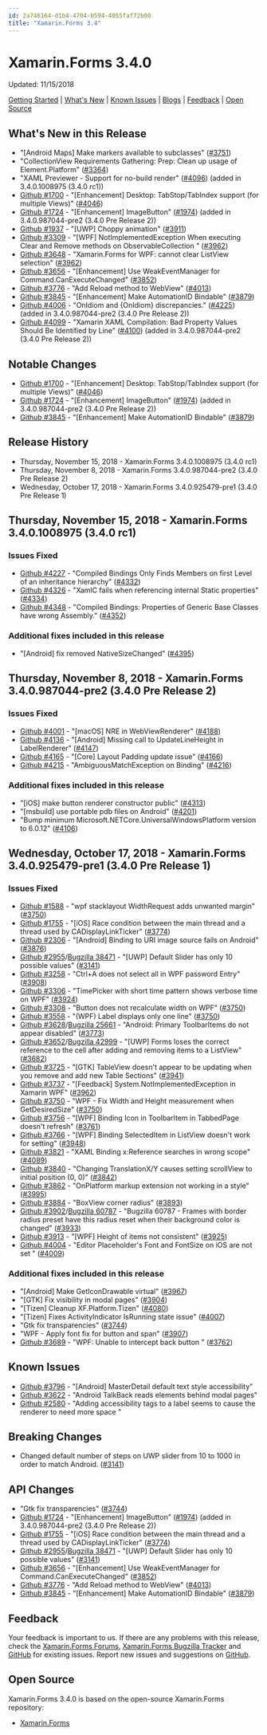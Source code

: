 ```yaml
---
id: 2a746164-d1b4-4704-b594-4055faf72b00
title: "Xamarin.Forms 3.4"
---
```




# Xamarin.Forms 3.4.0

Updated: 11/15/2018

[Getting Started](https://docs.microsoft.com/xamarin/xamarin-forms/get-started/installation/) | [What's New](#whats-new-in-this-release) | [Known Issues](#known-issues) | [Blogs](https://blog.xamarin.com/tag/xamarin-forms/) | [Feedback](#feedback) | [Open Source](#open-source)

## What's New in this Release
<a name="whats-new-in-this-release"></a>

* "[Android Maps] Make markers available to subclasses" ([#3751](https://github.com/xamarin/Xamarin.Forms/pull/3751))
* "CollectionView Requirements Gathering: Prep: Clean up usage of Element.Platform" ([#3364](https://github.com/xamarin/Xamarin.Forms/pull/3364))
* "XAML Previewer - Support for no-build render" ([#4096](https://github.com/xamarin/Xamarin.Forms/pull/4096)) (added in 3.4.0.1008975 (3.4.0 rc1))
* [Github #1700](https://github.com/xamarin/Xamarin.Forms/issues/1700) - "[Enhancement] Desktop: TabStop/TabIndex support (for multiple Views)" ([#4046](https://github.com/xamarin/Xamarin.Forms/pull/4046))
* [Github #1724](https://github.com/xamarin/Xamarin.Forms/issues/1724) - "[Enhancement] ImageButton" ([#1974](https://github.com/xamarin/Xamarin.Forms/pull/1974)) (added in 3.4.0.987044-pre2 (3.4.0 Pre Release 2))
* [Github #1937](https://github.com/xamarin/Xamarin.Forms/issues/1937) - "[UWP] Choppy animation" ([#3911](https://github.com/xamarin/Xamarin.Forms/pull/3911))
* [Github #3309](https://github.com/xamarin/Xamarin.Forms/issues/3309) - "[WPF] NotImplementedException When executing Clear and Remove methods on ObservableCollection " ([#3962](https://github.com/xamarin/Xamarin.Forms/pull/3962))
* [Github #3648](https://github.com/xamarin/Xamarin.Forms/issues/3648) - "Xamarin.Forms for WPF: cannot clear ListView selection" ([#3962](https://github.com/xamarin/Xamarin.Forms/pull/3962))
* [Github #3656](https://github.com/xamarin/Xamarin.Forms/issues/3656) - "[Enhancement] Use WeakEventManager for Command.CanExecuteChanged" ([#3852](https://github.com/xamarin/Xamarin.Forms/pull/3852))
* [Github #3776](https://github.com/xamarin/Xamarin.Forms/issues/3776) - "Add Reload method to WebView" ([#4013](https://github.com/xamarin/Xamarin.Forms/pull/4013))
* [Github #3845](https://github.com/xamarin/Xamarin.Forms/issues/3845) - "[Enhancement] Make AutomationID Bindable" ([#3879](https://github.com/xamarin/Xamarin.Forms/pull/3879))
* [Github #4006](https://github.com/xamarin/Xamarin.Forms/issues/4006) - "OnIdiom<T> and {OnIdiom} discrepancies." ([#4225](https://github.com/xamarin/Xamarin.Forms/pull/4225)) (added in 3.4.0.987044-pre2 (3.4.0 Pre Release 2))
* [Github #4099](https://github.com/xamarin/Xamarin.Forms/issues/4099) - "Xamarin XAML Compilation: Bad Property Values Should Be Identified by Line" ([#4100](https://github.com/xamarin/Xamarin.Forms/pull/4100)) (added in 3.4.0.987044-pre2 (3.4.0 Pre Release 2))

## Notable Changes
<a name="notable-changes"></a>

* [Github #1700](https://github.com/xamarin/Xamarin.Forms/issues/1700) - "[Enhancement] Desktop: TabStop/TabIndex support (for multiple Views)" ([#4046](https://github.com/xamarin/Xamarin.Forms/pull/4046))
* [Github #1724](https://github.com/xamarin/Xamarin.Forms/issues/1724) - "[Enhancement] ImageButton" ([#1974](https://github.com/xamarin/Xamarin.Forms/pull/1974)) (added in 3.4.0.987044-pre2 (3.4.0 Pre Release 2))
* [Github #3845](https://github.com/xamarin/Xamarin.Forms/issues/3845) - "[Enhancement] Make AutomationID Bindable" ([#3879](https://github.com/xamarin/Xamarin.Forms/pull/3879))

## Release History

* Thursday, November 15, 2018 - Xamarin.Forms 3.4.0.1008975 (3.4.0 rc1)
* Thursday, November 8, 2018 - Xamarin.Forms 3.4.0.987044-pre2 (3.4.0 Pre Release 2)
* Wednesday, October 17, 2018 - Xamarin.Forms 3.4.0.925479-pre1 (3.4.0 Pre Release 1)


## Thursday, November 15, 2018 - Xamarin.Forms 3.4.0.1008975 (3.4.0 rc1)

### Issues Fixed

* [Github #4227](https://github.com/xamarin/Xamarin.Forms/issues/4227) - "Compiled Bindings Only Finds Members on first Level of an inheritance hierarchy" ([#4332](https://github.com/xamarin/Xamarin.Forms/pull/4332))
* [Github #4326](https://github.com/xamarin/Xamarin.Forms/issues/4326) - "XamlC fails when referencing internal Static properties" ([#4334](https://github.com/xamarin/Xamarin.Forms/pull/4334))
* [Github #4348](https://github.com/xamarin/Xamarin.Forms/issues/4348) - "Compiled Bindings: Properties of Generic Base Classes have wrong Assembly." ([#4352](https://github.com/xamarin/Xamarin.Forms/pull/4352))

### Additional fixes included in this release

* "[Android] fix removed NativeSizeChanged" ([#4395](https://github.com/xamarin/Xamarin.Forms/pull/4395))


## Thursday, November 8, 2018 - Xamarin.Forms 3.4.0.987044-pre2 (3.4.0 Pre Release 2)

### Issues Fixed

* [Github #4001](https://github.com/xamarin/Xamarin.Forms/issues/4001) - "[macOS] NRE in WebViewRenderer" ([#4188](https://github.com/xamarin/Xamarin.Forms/pull/4188))
* [Github #4136](https://github.com/xamarin/Xamarin.Forms/issues/4136) - "[Android] Missing call to UpdateLineHeight in LabelRenderer" ([#4147](https://github.com/xamarin/Xamarin.Forms/pull/4147))
* [Github #4165](https://github.com/xamarin/Xamarin.Forms/issues/4165) - "[Core] Layout Padding update issue" ([#4166](https://github.com/xamarin/Xamarin.Forms/pull/4166))
* [Github #4215](https://github.com/xamarin/Xamarin.Forms/issues/4215) - "AmbiguousMatchException on Binding" ([#4216](https://github.com/xamarin/Xamarin.Forms/pull/4216))

### Additional fixes included in this release

* "[iOS] make button renderer constructor public" ([#4313](https://github.com/xamarin/Xamarin.Forms/pull/4313))
* "[msbuild] use portable pdb files on Android" ([#4201](https://github.com/xamarin/Xamarin.Forms/pull/4201))
* "Bump minimum Microsoft.NETCore.UniversalWindowsPlatform version to 6.0.12" ([#4106](https://github.com/xamarin/Xamarin.Forms/pull/4106))


## Wednesday, October 17, 2018 - Xamarin.Forms 3.4.0.925479-pre1 (3.4.0 Pre Release 1)

### Issues Fixed

* [Github #1588](https://github.com/xamarin/Xamarin.Forms/issues/1588) - "wpf stacklayout  WidthRequest adds unwanted margin" ([#3750](https://github.com/xamarin/Xamarin.Forms/pull/3750))
* [Github #1755](https://github.com/xamarin/Xamarin.Forms/issues/1755) - "[iOS] Race condition between the main thread and a thread used by CADisplayLinkTicker" ([#3774](https://github.com/xamarin/Xamarin.Forms/pull/3774))
* [Github #2306](https://github.com/xamarin/Xamarin.Forms/issues/2306) - "[Android] Binding to URI image source fails on Android" ([#3876](https://github.com/xamarin/Xamarin.Forms/pull/3876))
* [Github #2955](https://github.com/xamarin/Xamarin.Forms/issues/2955)/[Bugzilla 38471](https://bugzilla.xamarin.com/show_bug.cgi?id=38471) - "[UWP] Default Slider has only 10 possible values" ([#3141](https://github.com/xamarin/Xamarin.Forms/pull/3141))
* [Github #3258](https://github.com/xamarin/Xamarin.Forms/issues/3258) - "Ctrl+A does not select all in WPF password Entry" ([#3908](https://github.com/xamarin/Xamarin.Forms/pull/3908))
* [Github #3306](https://github.com/xamarin/Xamarin.Forms/issues/3306) - "TimePicker with short time pattern shows verbose time on WPF" ([#3924](https://github.com/xamarin/Xamarin.Forms/pull/3924))
* [Github #3308](https://github.com/xamarin/Xamarin.Forms/issues/3308) - "Button does not recalculate width on WPF" ([#3750](https://github.com/xamarin/Xamarin.Forms/pull/3750))
* [Github #3558](https://github.com/xamarin/Xamarin.Forms/issues/3558) - "(WPF) Label displays only one line" ([#3750](https://github.com/xamarin/Xamarin.Forms/pull/3750))
* [Github #3628](https://github.com/xamarin/Xamarin.Forms/issues/3628)/[Bugzilla 25661](https://bugzilla.xamarin.com/show_bug.cgi?id=25661) - "Android: Primary ToolbarItems do not appear disabled" ([#3773](https://github.com/xamarin/Xamarin.Forms/pull/3773))
* [Github #3652](https://github.com/xamarin/Xamarin.Forms/issues/3652)/[Bugzilla 42999](https://bugzilla.xamarin.com/show_bug.cgi?id=42999) - "[UWP] Forms loses the correct reference to the cell after adding and removing items to a ListView" ([#3682](https://github.com/xamarin/Xamarin.Forms/pull/3682))
* [Github #3725](https://github.com/xamarin/Xamarin.Forms/issues/3725) - "[GTK] TableView doesn't appear to be updating when you remove and add new Table Sections" ([#3941](https://github.com/xamarin/Xamarin.Forms/pull/3941))
* [Github #3737](https://github.com/xamarin/Xamarin.Forms/issues/3737) - "[Feedback] System.NotImplementedException in Xamarin WPF" ([#3962](https://github.com/xamarin/Xamarin.Forms/pull/3962))
* [Github #3750](https://github.com/xamarin/Xamarin.Forms/issues/3750) - "WPF - Fix Width and Height measurement when GetDesiredSize" ([#3750](https://github.com/xamarin/Xamarin.Forms/pull/3750))
* [Github #3756](https://github.com/xamarin/Xamarin.Forms/issues/3756) - "[WPF] Binding Icon in ToolbarItem in TabbedPage doesn't refresh" ([#3761](https://github.com/xamarin/Xamarin.Forms/pull/3761))
* [Github #3766](https://github.com/xamarin/Xamarin.Forms/issues/3766) - "[WPF] Binding SelectedItem in ListView doesn't work for setting" ([#3948](https://github.com/xamarin/Xamarin.Forms/pull/3948))
* [Github #3821](https://github.com/xamarin/Xamarin.Forms/issues/3821) - "XAML Binding x:Reference searches in wrong scope" ([#4089](https://github.com/xamarin/Xamarin.Forms/pull/4089))
* [Github #3840](https://github.com/xamarin/Xamarin.Forms/issues/3840) - "Changing TranslationX/Y causes setting scrollView to initial position (0, 0)" ([#3842](https://github.com/xamarin/Xamarin.Forms/pull/3842))
* [Github #3862](https://github.com/xamarin/Xamarin.Forms/issues/3862) - "OnPlatform markup extension not working in a style" ([#3995](https://github.com/xamarin/Xamarin.Forms/pull/3995))
* [Github #3884](https://github.com/xamarin/Xamarin.Forms/issues/3884) - "BoxView corner radius" ([#3893](https://github.com/xamarin/Xamarin.Forms/pull/3893))
* [Github #3902](https://github.com/xamarin/Xamarin.Forms/issues/3902)/[Bugzilla 60787](https://bugzilla.xamarin.com/show_bug.cgi?id=60787) - "Bugzilla 60787 - Frames with border radius preset have this radius reset when their background color is changed" ([#3933](https://github.com/xamarin/Xamarin.Forms/pull/3933))
* [Github #3913](https://github.com/xamarin/Xamarin.Forms/issues/3913) - "[WPF] Height of items not consistent" ([#3925](https://github.com/xamarin/Xamarin.Forms/pull/3925))
* [Github #4004](https://github.com/xamarin/Xamarin.Forms/issues/4004) - "Editor Placeholder's Font and FontSize on iOS are not set " ([#4009](https://github.com/xamarin/Xamarin.Forms/pull/4009))

### Additional fixes included in this release

* "[Android] Make GetIconDrawable virtual" ([#3967](https://github.com/xamarin/Xamarin.Forms/pull/3967))
* "[GTK] Fix visibility in modal pages" ([#3904](https://github.com/xamarin/Xamarin.Forms/pull/3904))
* "[Tizen] Cleanup XF.Platform.Tizen" ([#4080](https://github.com/xamarin/Xamarin.Forms/pull/4080))
* "[Tizen] Fixes ActivityIndicator IsRunning state issue" ([#4007](https://github.com/xamarin/Xamarin.Forms/pull/4007))
* "Gtk fix transparencies" ([#3744](https://github.com/xamarin/Xamarin.Forms/pull/3744))
* "WPF - Apply font fix for button and span" ([#3907](https://github.com/xamarin/Xamarin.Forms/pull/3907))
* [Github #3689](https://github.com/xamarin/Xamarin.Forms/issues/3689) - "WPF: Unable to intercept back button " ([#3762](https://github.com/xamarin/Xamarin.Forms/pull/3762))

## Known Issues
<a name="known-issues"></a>

* [Github #3796](https://github.com/xamarin/Xamarin.Forms/issues/3796) - "[Android] MasterDetail default text style accessibility"
* [Github #3622](https://github.com/xamarin/Xamarin.Forms/issues/3622) - "Android TalkBack reads elements behind modal pages"
* [Github #2580](https://github.com/xamarin/Xamarin.Forms/issues/2580) - "Adding accessibility tags to a label seems to cause the renderer to need more space "

## Breaking Changes
<a name="breaking-changes"></a>

* Changed default number of steps on UWP slider from 10 to 1000 in order to match Android. ([#3141](https://github.com/xamarin/Xamarin.Forms/pull/3141))

## API Changes
<a name="api-changes"></a>

* "Gtk fix transparencies" ([#3744](https://github.com/xamarin/Xamarin.Forms/pull/3744))
* [Github #1724](https://github.com/xamarin/Xamarin.Forms/issues/1724) - "[Enhancement] ImageButton" ([#1974](https://github.com/xamarin/Xamarin.Forms/pull/1974)) (added in 3.4.0.987044-pre2 (3.4.0 Pre Release 2))
* [Github #1755](https://github.com/xamarin/Xamarin.Forms/issues/1755) - "[iOS] Race condition between the main thread and a thread used by CADisplayLinkTicker" ([#3774](https://github.com/xamarin/Xamarin.Forms/pull/3774))
* [Github #2955](https://github.com/xamarin/Xamarin.Forms/issues/2955)/[Bugzilla 38471](https://bugzilla.xamarin.com/show_bug.cgi?id=38471) - "[UWP] Default Slider has only 10 possible values" ([#3141](https://github.com/xamarin/Xamarin.Forms/pull/3141))
* [Github #3656](https://github.com/xamarin/Xamarin.Forms/issues/3656) - "[Enhancement] Use WeakEventManager for Command.CanExecuteChanged" ([#3852](https://github.com/xamarin/Xamarin.Forms/pull/3852))
* [Github #3776](https://github.com/xamarin/Xamarin.Forms/issues/3776) - "Add Reload method to WebView" ([#4013](https://github.com/xamarin/Xamarin.Forms/pull/4013))
* [Github #3845](https://github.com/xamarin/Xamarin.Forms/issues/3845) - "[Enhancement] Make AutomationID Bindable" ([#3879](https://github.com/xamarin/Xamarin.Forms/pull/3879))

## Feedback
<a name="feedback"></a>
Your feedback is important to us. If there are any problems with this release, check the [Xamarin.Forms Forums](https://forums.xamarin.com/categories/xamarin-forms-releases), [Xamarin.Forms Bugzilla Tracker](https://bugzilla.xamarin.com/describecomponents.cgi?product=Forms) and [GitHub](https://github.com/xamarin/Xamarin.Forms/issues) for existing issues. Report new issues and suggestions on [GitHub](https://github.com/xamarin/Xamarin.Forms/issues/new/).

## Open Source
<a name="open-source"></a>
Xamarin.Forms 3.4.0 is based on the open-source Xamarin.Forms repository:

* [Xamarin.Forms](https://github.com/xamarin/Xamarin.Forms)